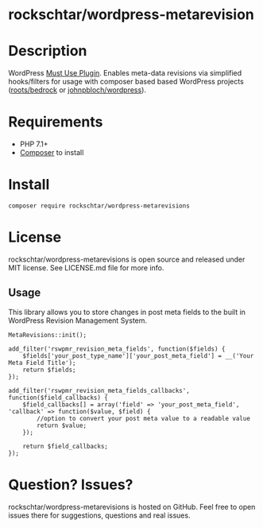 # rockschtar/wordpress-metarevision

# Description

WordPress [Must Use Plugin](https://codex.wordpress.org/Must_Use_Plugins). Enables meta-data revisions via simplified hooks/filters for usage with composer based based WordPress projects ([roots/bedrock](https://github.com/roots/bedrock) or [johnpbloch/wordpress](https://github.com/johnpbloch/wordpress)).

# Requirements

  - PHP 7.1+
  - [Composer](https://getcomposer.org/) to install

# Install

```
composer require rockschtar/wordpress-metarevisions
```

# License

rockschtar/wordpress-metarevisions is open source and released under MIT license. See LICENSE.md file for more info.

## Usage

This library allows you to store changes in post meta fields to the built in WordPress Revision Management System.

    MetaRevisions::init();

    add_filter('rswpmr_revision_meta_fields', function($fields) {
        $fields['your_post_type_name']['your_post_meta_field'] = __('Your Meta Field Title');
        return $fields;
    });

    add_filter('rswpmr_revision_meta_fields_callbacks', function($field_callbacks) {
        $field_callbacks[] = array('field' => 'your_post_meta_field', 'callback' => function($value, $field) {
            //option to convert your post meta value to a readable value
            return $value;
        });

        return $field_callbacks;
    });
    

# Question? Issues?

rockschtar/wordpress-metarevisions is hosted on GitHub. Feel free to open issues there for suggestions, questions and real issues.
    
